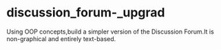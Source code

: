 # discussion_forum-_upgrad
Using OOP concepts,build a simpler version of the Discussion Forum.It is non-graphical and entirely text-based.
